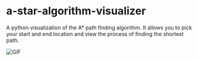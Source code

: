 # a-star-algorithm-visualizer
A python visualization of the A* path finding algorithm. It allows you to pick your start and end location and view the process of finding the shortest path.


![GIF](https://github.com/Vitika9/a-star-algorithm-visualizer/blob/master/astar.gif)
